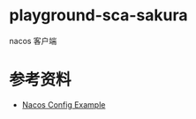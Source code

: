 # playground-sca-sakura
nacos 客户端


# 参考资料

- [Nacos Config Example](https://github.com/alibaba/spring-cloud-alibaba/tree/master/spring-cloud-alibaba-examples/nacos-example/nacos-config-example)


